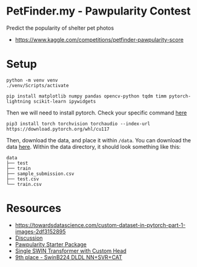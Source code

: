 # PetFinder.my - Pawpularity Contest

Predict the popularity of shelter pet photos

- https://www.kaggle.com/competitions/petfinder-pawpularity-score

# Setup

```
python -m venv venv
./venv/Scripts/activate

pip install matplotlib numpy pandas opencv-python tqdm timm pytorch-lightning scikit-learn ipywidgets
```

Then we will need to install pytorch. Check your specific command [here](https://pytorch.org/get-started/locally/)

```
pip3 install torch torchvision torchaudio --index-url https://download.pytorch.org/whl/cu117
```

Then, download the data, and place it within `/data`. You can download the data [here](https://www.kaggle.com/competitions/petfinder-pawpularity-score/data). Within the data directory, it should look something like this:

```
data
├── test
├── train
├── sample_submission.csv
├── test.csv
└── train.csv
```

# Resources

- https://towardsdatascience.com/custom-dataset-in-pytorch-part-1-images-2df3152895
- [Discussion](https://www.kaggle.com/competitions/petfinder-pawpularity-score/discussion/286250)
- [Pawpularity Starter Package](https://www.kaggle.com/c/petfinder-pawpularity-score/discussion/274026)
- [Single SWIN Transformer with Custom Head](https://www.kaggle.com/competitions/petfinder-pawpularity-score/discussion/300942)
- [9th place - SwinB224 DLDL NN+SVR+CAT](https://www.kaggle.com/code/shigemitsutomizawa/9th-place-swinb224-dldl-nn-svr-cat)